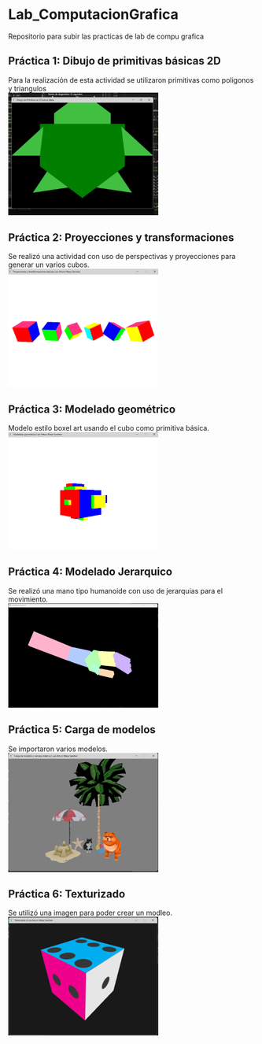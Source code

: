 # Lab_ComputacionGrafica
 Repositorio para subir las practicas de lab de compu grafica

## Práctica 1: Dibujo de primitivas básicas 2D
Para la realización de esta actividad se utilizaron primitivas como poligonos y triangulos
<br>
<img width="305px" src="img\exampleturtlecolored.jpg"></img>

## Práctica 2: Proyecciones y transformaciones
Se realizó una actividad con uso de perspectivas y proyecciones para generar un  varios cubos.
<br>
<img width="305px" src="img\pract2exm.png"></img>

## Práctica 3: Modelado geométrico
Modelo estilo boxel art usando el cubo como primitiva básica.
<br>
<img width="305px" src="img\pract3exm.png"></img>

## Práctica 4: Modelado Jerarquico
Se realizó una mano tipo humanoide con uso de jerarquias para el movimiento.
<br>
<img width="305px" src="img\pract4exm.png"></img>

## Práctica 5: Carga de modelos
Se importaron varios modelos.
<br>
<img width="305px" src="img\pract5exm.png"></img>

## Práctica 6: Texturizado
Se utilizó una imagen para poder crear un modleo.
<br>
<img width="305px" src="img\pract6exm.png"></img>